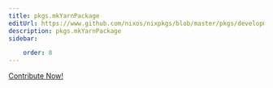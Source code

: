 ```yaml
---
title: pkgs.mkYarnPackage
editUrl: https://www.github.com/nixos/nixpkgs/blob/master/pkgs/development/tools/yarn2nix-moretea/yarn2nix/default.nix#L249C19
description: pkgs.mkYarnPackage
sidebar:

    order: 8
---
```


<a href="https://www.github.com/nixos/nixpkgs/blob/master/pkgs/development/tools/yarn2nix-moretea/yarn2nix/default.nix#L249C19">Contribute Now!</a>



